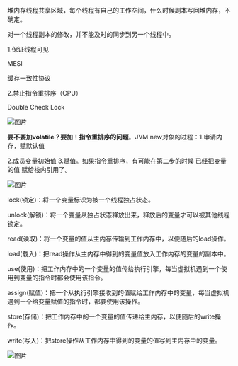 堆内存线程共享区域，每个线程有自己的工作空间，什么时候副本写回堆内存，不确定。

对一个线程副本的修改，并不能及时的同步到另一个线程中。

1.保证线程可见 

MESI

缓存一致性协议

2.禁止指令重排序（CPU）

Double Check Lock

![图片](https://uploader.shimo.im/f/5jnAR8Bbh2AEjJ2p.png!thumbnail)

**要不要加volatile？要加！指令重排序的问题**。JVM new对象的过程：1.申请内存，赋默认值

2.成员变量初始值 3.赋值。如果指令重排序，有可能在第二步的时候 已经把变量的值 赋给栈内引用了。











![图片](https://uploader.shimo.im/f/gPz5y15CTtgaMgmG.png!thumbnail) 

lock(锁定)：将一个变量标识为被一个线程独占状态。

unlock(解锁)：将一个变量从独占状态释放出来，释放后的变量才可以被其他线程锁定。

read(读取)：将一个变量的值从主内存传输到工作内存中，以便随后的load操作。

load(载入)：把read操作从主内存中得到的变量值放入工作内存的变量的副本中。

use(使用)：把工作内存中的一个变量的值传给执行引擎，每当虚拟机遇到一个使用到变量的指令时都会使用该指令。

assign(赋值)：把一个从执行引擎接收到的值赋给工作内存中的变量，每当虚拟机遇到一个给变量赋值的指令时，都要使用该操作。

store(存储)：把工作内存中的一个变量的值传递给主内存，以便随后的write操作。

write(写入)：把store操作从工作内存中得到的变量的值写到主内存中的变量。

![图片](https://uploader.shimo.im/f/siZMuGC6qgQfxfxk.png!thumbnail)

